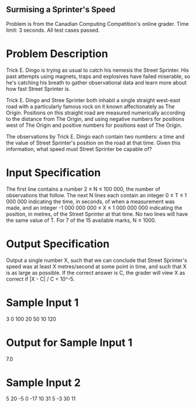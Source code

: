## Surmising a Sprinter's Speed

Problem is from the Canadian Computing Competition's online grader.
Time limit: 3 seconds.
All test cases passed.

# Problem Description
Trick E. Dingo is trying as usual to catch his nemesis the Street Sprinter. His past attempts 
using magnets, traps and explosives have failed miserable, so he's catching his breath to gather 
observational data and learn more about how fast Street Sprinter is.

Trick E. Dingo and Stree Sprinter both inhabit a single straight west-east road with a particularly
famous rock on it known affectionately as The Origin. Positions on this straight road are measured
numerically according to the distance from The Origin, and using negative numbers for positions
west of The Origin and positive numbers for positions east of The Origin.

The observations by Trick E. Dingo each contain two numbers: a time and the value of Street 
Sprinter's position on the road at that time. Given this information, what speed must Street Sprinter
be capable of?

# Input Specification
The first line contains a number 2 ≤ N ≤ 100 000, the number of observations that follow. The 
next N lines each contain an integer 0 ≤ T ≤ 1 000 000 indicating the time, in seconds, of
when a measurement was made, and an integer -1 000 000 000 ≤ X ≤ 1 000 000 000 indicating
the position, in metres, of the Street Sprinter at that time. No two lines will have the same value of T.
For 7 of the 15 available marks, N ≤ 1000.

# Output Specification
Output a single number X, such that we can conclude that Street Sprinter's speed was at least X 
metres/second at some point in time, and such that X is as large as possible. If the correct answer
is C, the grader will view X as correct if |X - C| / C < 10^-5.

# Sample Input 1
3
0 100
20 50
10 120

# Output for Sample Input 1
7.0

# Sample Input 2
5
20 -5
0 -17
10 31
5 -3
30 11
